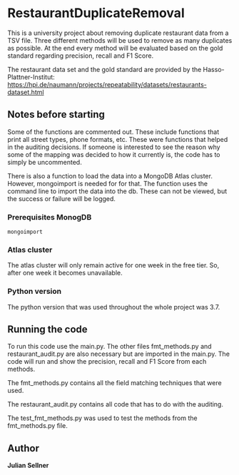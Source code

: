 # RestaurantDuplicateRemoval

This is a university project about removing duplicate restaurant data from a TSV file. 
Three different methods will be used to remove as many duplicates as possible. 
At the end every method will be evaluated based on the gold standard regarding 
precision, recall and F1 Score.

The restaurant data set and the gold standard are provided by the Hasso-Plattner-Institut: 
https://hpi.de/naumann/projects/repeatability/datasets/restaurants-dataset.html

## Notes before starting

Some of the functions are commented out. These include functions that print all street types,
phone formats, etc. These were functions that helped in the auditing decisions. 
If someone is interested to see the reason why some of the mapping was decided to
how it currently is, the code has to simply be uncommented. 


There is also a function to load the data into a MongoDB Atlas cluster. However, mongoimport 
is needed for for that. The function uses the command line to import the data into the db. 
These can not be viewed, but the success or failure will be logged.


### Prerequisites MonogDB

```
mongoimport
```
### Atlas cluster

The atlas cluster will only remain active for one week in the free tier. So, after one week it becomes unavailable.

### Python version
The python version that was used throughout the whole project was 3.7.
## Running the code

To run this code use the main.py. The other files fmt_methods.py and restaurant_audit.py are also
necessary but are imported in the main.py. The code will run and show the precision, recall
and F1 Score from each methods.

The fmt_methods.py contains all the field matching techniques that were used.

The restaurant_audit.py contains all code that has to do with the auditing.

The test_fmt_methods.py was used to test the methods from the fmt_methods.py file.


## Author

**Julian Sellner** 

